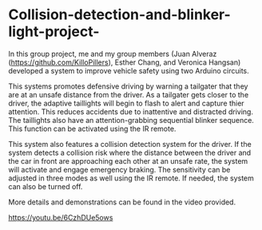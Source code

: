 # Collision-detection-and-blinker-light-project-
In this group project, me and my group members (Juan Alveraz (https://github.com/KilloPillers), Esther Chang, and Veronica Hangsan) developed a system to improve vehicle safety using two Arduino circuits. 

This systems promotes defensive driving by warning a tailgater that they are at an unsafe distance from the driver. As a tailgater gets closer to the driver, the adaptive taillights will begin to flash to alert and capture thier attention. This reduces accidents due to inattentive and distracted driving. The taillights also have an attention-grabbing sequential blinker sequence. This function can be activated using the IR remote. 

This system also features a collision detection system for the driver. If the system detects a collision risk where the distance between the driver and the car in front are approaching each other at an unsafe rate, the system will activate and engage emergency braking. The sensitivity can be adjusted in three modes as well using the IR remote. If needed, the system can also be turned off. 

More details and demonstrations can be found in the video provided. 

https://youtu.be/6CzhDUe5ows


